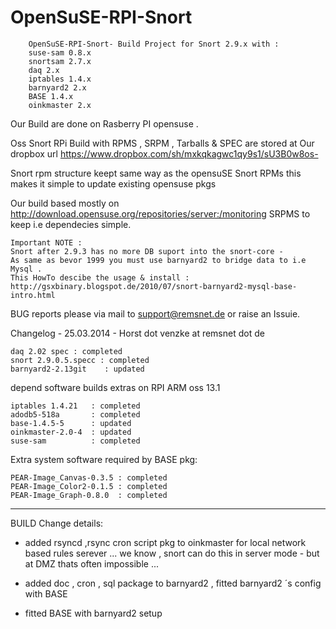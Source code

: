 OpenSuSE-RPI-Snort
==================

        OpenSuSE-RPI-Snort- Build Project for Snort 2.9.x with :
        suse-sam 0.8.x  
        snortsam 2.7.x
        daq 2.x 
        iptables 1.4.x  
        barnyard2 2.x  
        BASE 1.4.x 
        oinkmaster 2.x

Our Build are done on Rasberry PI opensuse .

Oss Snort RPi Build with  RPMS , SRPM , Tarballs & SPEC are stored
at Our dropbox url https://www.dropbox.com/sh/mxkqkagwc1qy9s1/sU3B0w8os-

Snort  rpm structure keept same way as the opensuSE Snort RPMs this makes it simple to update existing opensuse pkgs

Our build based mostly on http://download.opensuse.org/repositories/server:/monitoring SRPMS to keep i.e dependecies simple.


    Important NOTE : 
    Snort after 2.9.3 has no more DB suport into the snort-core - 
    As same as bevor 1999 you must use barnyard2 to bridge data to i.e Mysql .
    This HowTo descibe the usage & install : 
    http://gsxbinary.blogspot.de/2010/07/snort-barnyard2-mysql-base-intro.html


BUG reports please via mail to support@remsnet.de or raise an Issuie.

Changelog - 25.03.2014 - Horst dot venzke at remsnet dot de

    daq 2.02 spec : completed
    snort 2.9.0.5.specc : completed
    barnyard2-2.13git    : updated

depend software builds extras on RPI ARM oss 13.1

    iptables 1.4.21   : completed
    adodb5-518a       : completed
    base-1.4.5-5      : updated  
    oinkmaster-2.0-4  : updated
    suse-sam          : completed



Extra system software required by BASE pkg:

    PEAR-Image_Canvas-0.3.5 : completed
    PEAR-Image_Color2-0.1.5 : completed
    PEAR-Image_Graph-0.8.0  : completed
 
 
 ----------------------------------------------------------------------------------------
BUILD Change details: 

 - added rsyncd ,rsync cron  script pkg to oinkmaster  for local network based rules serever
   ... we know , snort can do this in server mode - but at DMZ thats often impossible ...

-  added doc , cron , sql package to barnyard2 , 
   fitted barnyard2 ´s config with BASE

-  fitted BASE with barnyard2 setup



 
 
